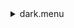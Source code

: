 <details><summary>dark.menu</summary><blockquote><pre><details><summary>dark.cbk</summary><blockquote><pre><details><summary>setupDark.rcp</summary><blockquote><pre> shut	in 
The above code block covers:0.00 minutes of camera integration + hardware moves and overhead</pre></blockquote></details><details><summary>dark_01wave_1beam_1sums_16rep_BOTH.rcp</summary><blockquote><pre>&#x1F4D7;  data	rcam	both	656.28	1 
&#x1F4D7;  data	rcam	both	656.28	1 
&#x1F4D7;  data	rcam	both	656.28	1 
&#x1F4D7;  data	rcam	both	656.28	1 
&#x1F4D7;  data	rcam	both	656.28	1 
&#x1F4D7;  data	rcam	both	656.28	1 
&#x1F4D7;  data	rcam	both	656.28	1 
&#x1F4D7;  data	rcam	both	656.28	1 
&#x1F4D7;  data	rcam	both	656.28	1 
&#x1F4D7;  data	rcam	both	656.28	1 
&#x1F4D7;  data	rcam	both	656.28	1 
&#x1F4D7;  data	rcam	both	656.28	1 
&#x1F4D7;  data	rcam	both	656.28	1 
&#x1F4D7;  data	rcam	both	656.28	1 
&#x1F4D7;  data	rcam	both	656.28	1 
&#x1F4D7;  data	rcam	both	656.28	1 
The above code block covers:0.17 minutes of camera integration + hardware moves and overhead</pre></blockquote></details><details><summary>dark_01wave_1beam_16sums_1rep_BOTH.rcp</summary><blockquote><pre>&#x1F4D7;  data	rcam	both	656.28	16 
The above code block covers:0.09 minutes of camera integration + hardware moves and overhead</pre></blockquote></details>The above code block covers:0.26 minutes of camera integration + hardware moves and overhead</pre></blockquote></details></pre></blockquote></details>